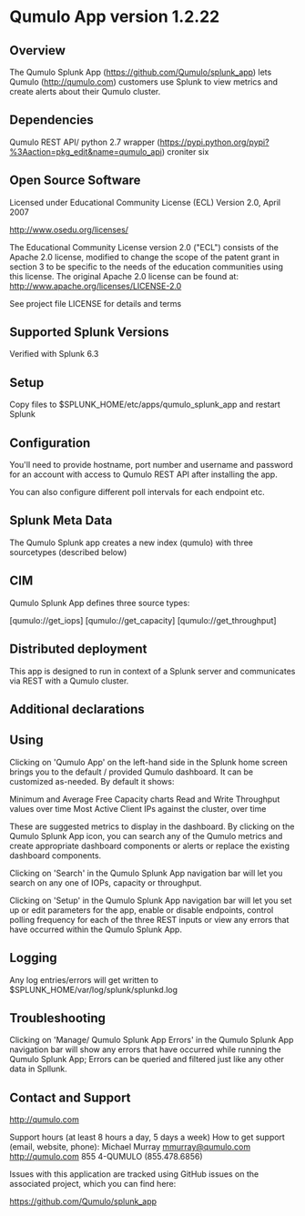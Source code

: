 # Qumulo App version 1.2.22

## Overview

The Qumulo Splunk App (https://github.com/Qumulo/splunk_app) lets Qumulo (http://qumulo.com) customers 
use Splunk to view metrics and create alerts about their Qumulo cluster.


## Dependencies

Qumulo REST API/ python 2.7 wrapper (https://pypi.python.org/pypi?%3Aaction=pkg_edit&name=qumulo_api)
croniter
six

## Open Source Software

Licensed under Educational Community License (ECL) Version 2.0, April 2007

http://www.osedu.org/licenses/

The Educational Community License version 2.0 ("ECL") consists of the Apache 2.0 license, modified to change 
the scope of the patent grant in section 3 to be specific to the needs of the education communities using this license. 
The original Apache 2.0 license can be found at: http://www.apache.org/licenses/LICENSE-2.0

See project file LICENSE for details and terms


## Supported Splunk Versions

Verified with Splunk 6.3

## Setup

Copy files to $SPLUNK_HOME/etc/apps/qumulo_splunk_app and restart Splunk

## Configuration

You'll need to provide hostname, port number and username and password for an account
with access to Qumulo REST API after installing the app.

You can also configure different poll intervals for each endpoint etc.

## Splunk Meta Data

The Qumulo Splunk app creates a new index (qumulo) with three sourcetypes (described below)

## CIM

Qumulo Splunk App defines three source types:

[qumulo://get_iops]
[qumulo://get_capacity]
[qumulo://get_throughput]

## Distributed deployment

This app is designed to run in context of a Splunk server and communicates via REST 
with a Qumulo cluster.

## Additional declarations

## Using

Clicking on 'Qumulo App' on the left-hand side in the Splunk home screen brings you to the default / provided 
Qumulo dashboard.  It can be customized as-needed.  By default it shows:

Minimum and Average Free Capacity  charts
Read and Write Throughput values over time
Most Active Client IPs against the cluster, over time

These are suggested metrics to display in the dashboard.  By clicking on the Qumulo Splunk App icon, you can search
any of the Qumulo metrics and create appropriate dashboard components or alerts or replace the existing dashboard 
components.

Clicking on 'Search' in the Qumulo Splunk App navigation bar will let you search on any one of IOPs, capacity or
throughput.  

Clicking on 'Setup' in the Qumulo Splunk App navigation bar will let you set up or edit parameters for the app,
enable or disable endpoints, control polling frequency for each of the three REST inputs or view any errors
that have occurred within the Qumulo Splunk App.


## Logging

Any log entries/errors will get written to $SPLUNK_HOME/var/log/splunk/splunkd.log

## Troubleshooting

Clicking on 'Manage/ Qumulo Splunk App Errors' in the Qumulo Splunk App navigation bar will show any errors that
have occurred while running the Qumulo Splunk App; Errors can be queried and filtered just like any other data in
Spllunk.

## Contact and Support

http://qumulo.com

Support hours (at least 8 hours a day, 5 days a week)
How to get support (email, website, phone):
Michael Murray
mmurray@qumulo.com
http://qumulo.com
855 4-QUMULO (855.478.6856)


Issues with this application are tracked using GitHub issues on the associated project, which
you can find here:

https://github.com/Qumulo/splunk_app
